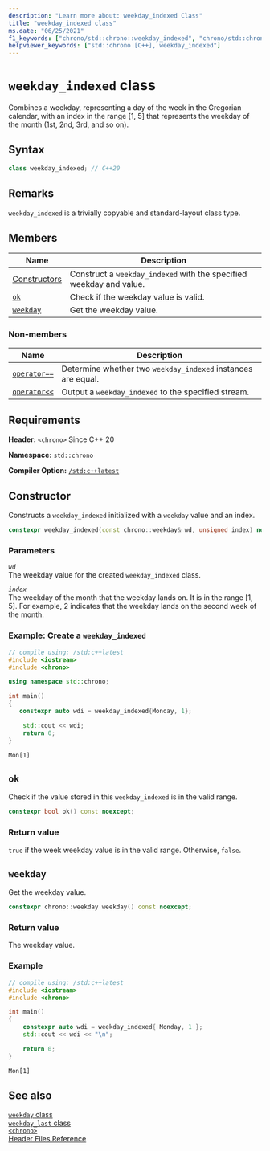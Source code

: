 ```yaml
---
description: "Learn more about: weekday_indexed Class"
title: "weekday_indexed class"
ms.date: "06/25/2021"
f1_keywords: ["chrono/std::chrono::weekday_indexed", "chrono/std::chrono::weekday_indexed::ok", "std::chrono::weekday_indexed::weekday", "std::chrono::weekday_indexed::ok"]
helpviewer_keywords: ["std::chrono [C++], weekday_indexed"]
---
```

# `weekday_indexed` class  

Combines a weekday, representing a day of the week in the Gregorian calendar, with an index in the range [1, 5] that represents the weekday of the month (1st, 2nd, 3rd, and so on).

## Syntax

```cpp
class weekday_indexed; // C++20
```

## Remarks

 `weekday_indexed` is a trivially copyable and standard-layout class type.

## Members

|Name|Description|
|----------|-----------------|
| [Constructors](#weekday_indexed) | Construct a `weekday_indexed` with the specified weekday and value. |
| [`ok`](#ok) | Check if the weekday value is valid. |
| [`weekday`](#weekday) | Get the weekday value. |

### Non-members

|Name|Description|
|----------|-----------------|
| [`operator==`](chrono-operators.md#op_eq_eq) | Determine whether two `weekday_indexed` instances are equal. |
| [`operator<<`](chrono-operators.md#op_left_shift) | Output a  `weekday_indexed` to the specified stream. |

## Requirements

**Header:** `<chrono>` Since C++ 20

**Namespace:** `std::chrono`

**Compiler Option:** [`/std:c++latest`](../build/reference/std-specify-language-standard-version.md)

## <a name="weekday_indexed"></a> Constructor

Constructs a `weekday_indexed` initialized with a `weekday` value and an index.

```cpp
constexpr weekday_indexed(const chrono::weekday& wd, unsigned index) noexcept; // C++20
```

### Parameters

*`wd`*\
The weekday value for the created `weekday_indexed` class.

*`index`*\
The weekday of the month that the weekday lands on. It is in the range \[1, 5].  For example, 2 indicates that the weekday lands on the second week of the month.

### Example: Create a `weekday_indexed`

```cpp
// compile using: /std:c++latest
#include <iostream>
#include <chrono>

using namespace std::chrono;

int main()
{
   constexpr auto wdi = weekday_indexed{Monday, 1};

    std::cout << wdi;
    return 0;
}
```

```output
Mon[1]
```

## <a name="ok"></a> `ok`

Check if the value stored in this `weekday_indexed` is in the valid range.

```cpp
constexpr bool ok() const noexcept;
```

### Return value

`true` if the week weekday value is in the valid range. Otherwise, `false`.

## <a name="weekday"></a> `weekday`

 Get the weekday value.

```cpp
constexpr chrono::weekday weekday() const noexcept;
```

### Return value

The weekday value.

### Example

```cpp
// compile using: /std:c++latest
#include <iostream>
#include <chrono>

int main()
{
    constexpr auto wdi = weekday_indexed{ Monday, 1 };
	std::cout << wdi << "\n";

    return 0;
}
```

```output
Mon[1]
```

## See also

[`weekday` class](weekday-class.md)\
[`weekday_last` class](weekdaylast-class.md)\
[`<chrono>`](chrono.md)\
[Header Files Reference](cpp-standard-library-header-files.md)